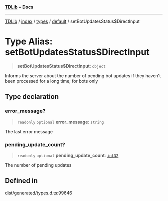 [**TDLib**](../../../../../../README.md) • **Docs**

***

[TDLib](../../../../../../modules.md) / [index](../../../../../README.md) / [types](../../../README.md) / [default](../README.md) / setBotUpdatesStatus$DirectInput

# Type Alias: setBotUpdatesStatus$DirectInput

> **setBotUpdatesStatus$DirectInput**: `object`

Informs the server about the number of pending bot updates if they haven't been processed for a long time; for bots only

## Type declaration

### error\_message?

> `readonly` `optional` **error\_message**: `string`

The last error message

### pending\_update\_count?

> `readonly` `optional` **pending\_update\_count**: [`int32`](int32-1.md)

The number of pending updates

## Defined in

dist/generated/types.d.ts:99646
